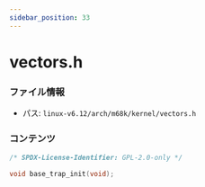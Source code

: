 ```yaml
---
sidebar_position: 33
---
```

# vectors.h

### ファイル情報

- パス: `linux-v6.12/arch/m68k/kernel/vectors.h`

### コンテンツ

```h
/* SPDX-License-Identifier: GPL-2.0-only */

void base_trap_init(void);

```
